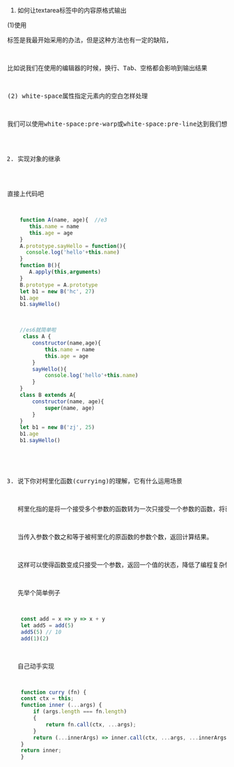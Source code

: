 1. 如何让textarea标签中的内容原格式输出

(1)使用<pre>标签是我最开始采用的办法，但是这种方法也有一定的缺陷,
  
比如说我们在使用的编辑器的时候，换行、Tab、空格都会影响到输出结果

(2) white-space属性指定元素内的空白怎样处理

我们可以使用white-space:pre-warp或white-space:pre-line达到我们想要的效果


2. 实现对象的继承

直接上代码吧

```js 
    function A(name, age){  //e3
       this.name = name
       this.age = age
    }
    A.prototype.sayHello = function(){
      console.log('hello'+this.name)
    }
    function B(){
       A.apply(this,arguments)
    }
    B.prototype = A.prototype
    let b1 = new B('hc', 27)
    b1.age
    b1.sayHello()
```

```js
    //es6就简单啦
     class A {
        constructor(name,age){
            this.name = name
            this.age = age
        }
        sayHello(){
            console.log('hello'+this.name)  
        }
    }
    class B extends A{
        constructor(name, age){
            super(name, age)
        }
    }
    let b1 = new B('zj', 25)
    b1.age
    b1.sayHello()
```

3. 说下你对柯里化函数(currying)的理解，它有什么运用场景   

   柯里化指的是将一个接受多个参数的函数转为一次只接受一个参数的函数，将已接受的参数保存起来，返回接受剩余参数的新函数，
  
   当传入参数个数之和等于被柯里化的原函数的参数个数，返回计算结果。
   
   这样可以使得函数变成只接受一个参数，返回一个值的状态，降低了编程复杂性

   先举个简单例子

   ```js
    const add = x => y => x + y
    let add5 = add(5)
    add5(5) // 10
    add(1)(2)
   ```

   自己动手实现

   ```js
    function curry (fn) {
    const ctx = this;
    function inner (...args) {
        if (args.length === fn.length) 
        {
            return fn.call(ctx, ...args);
        }
        return (...innerArgs) => inner.call(ctx, ...args, ...innerArgs);
    }
    return inner;
    }
   ```